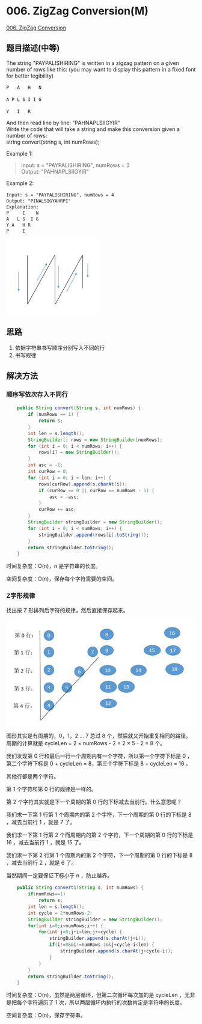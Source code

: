 # 006. ZigZag Conversion\(M\)

[006. ZigZag Conversion](https://leetcode-cn.com/problems/zigzag-conversion/)

## 题目描述\(中等\)

The string "PAYPALISHIRING" is written in a zigzag pattern on a given number of rows like this: \(you may want to display this pattern in a fixed font for better legibility\)

```
P   A   H   N

A P L S I I G

Y   I   R
```

And then read line by line: "PAHNAPLSIIGYIR"  
Write the code that will take a string and make this conversion given a number of rows:  
string convert\(string s, int numRows\);

Example 1:

> Input: s = "PAYPALISHIRING", numRows = 3  
> Output: "PAHNAPLSIIGYIR"

Example 2:

```
Input: s = "PAYPALISHIRING", numRows = 4  
Output: "PINALSIGYAHRPI"  
Explanation:
P     I    N
A   L S  I G
Y A   H R
P     I
```

![](../assets/leetcode-note/001-100/006-p-1.png)

## 思路

1. 依据字符串书写顺序分别写入不同的行
2. 书写规律

## 解决方法

### 顺序写依次存入不同行

```java
    public String convert(String s, int numRows) {
        if (numRows == 1) {
            return s;
        }
        int len = s.length();
        StringBuilder[] rows = new StringBuilder[numRows];
        for (int i = 0; i < numRows; i++) {
            rows[i] = new StringBuilder();
        }
        int asc = -1;
        int curRow = 0;
        for (int i = 0; i < len; i++) {
            rows[curRow].append(s.charAt(i));
            if (curRow == 0 || curRow == numRows - 1) {
                asc = -asc;
            }
            curRow += asc;
        }
        StringBuilder stringBuilder = new StringBuilder();
        for (int i = 0; i < numRows; i++) {
            stringBuilder.append(rows[i].toString());
        }
        return stringBuilder.toString();
    }
```

时间复杂度：O(n)，n 是字符串的长度。

空间复杂度：O(n)，保存每个字符需要的空间。

### Z字形规律

找出按 Z 形排列后字符的规律，然后直接保存起来。

![](../assets/leetcode-note/001-100/006-s-2-1.png)

图形其实是有周期的，0，1，2 ... 7 总过 8 个，然后就又开始重复相同的路径。周期的计算就是 cycleLen = 2 × numRows - 2 = 2 × 5 - 2 = 8 个。

我们发现第 0 行和最后一行一个周期内有一个字符，所以第一个字符下标是 0 ，第二个字符下标是 0 + cycleLen = 8，第三个字符下标是 8 + cycleLen = 16 。

其他行都是两个字符。

第 1 个字符和第 0 行的规律是一样的。

第 2 个字符其实就是下一个周期的第 0 行的下标减去当前行。什么意思呢？

我们求一下第 1 行第 1 个周期内的第 2 个字符，下一个周期的第 0 行的下标是 8 ，减去当前行 1 ，就是 7 了。

我们求一下第 1 行第 2 个而周期内的第 2 个字符，下一个周期的第 0 行的下标是 16 ，减去当前行 1 ，就是 15 了。

我们求一下第 2 行第 1 个周期内的第 2 个字符，下一个周期的第 0 行的下标是 8 ，减去当前行 2 ，就是 6 了。

当然期间一定要保证下标小于 n ，防止越界。

```java
    public String convert1(String s, int numRows) {
        if(numRows==1)
            return s;
        int len = s.length();
        int cycle = 2*numRows-2;
        StringBuilder stringBuilder = new StringBuilder();
        for(int i=0;i<numRows;i++) {
            for(int j=0;j+i<len;j+=cycle) {
                stringBuilder.append(s.charAt(j+i));
                if(i!=0&&i!=numRows-1&&j+cycle-i<len) {
                    stringBuilder.append(s.charAt(j+cycle-i));
                }
            }
        }
        return stringBuilder.toString();
    }
```

时间复杂度：O(n)，虽然是两层循环，但第二次循环每次加的是 cycleLen ，无非是把每个字符遍历了 1 次，所以两层循环内执行的次数肯定是字符串的长度。

空间复杂度：O(n)，保存字符串。

